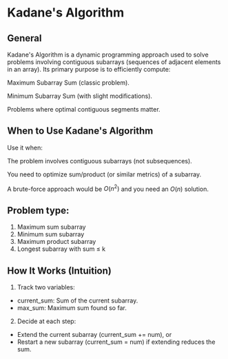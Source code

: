 # Kadane's Algorithm

## General
Kadane's Algorithm is a dynamic programming approach used to solve problems involving contiguous subarrays (sequences of adjacent elements in an array). Its primary purpose is to efficiently compute:

Maximum Subarray Sum (classic problem).

Minimum Subarray Sum (with slight modifications).

Problems where optimal contiguous segments matter.

## When to Use Kadane's Algorithm
Use it when:

The problem involves contiguous subarrays (not subsequences).

You need to optimize sum/product (or similar metrics) of a subarray.

A brute-force approach would be $O(n^2)$ and you need an $O(n)$ solution.

## Problem type:
1. Maximum sum subarray
2. Minimum sum subarray
3. Maximum product subarray
4. Longest subarray with sum ≤ k

## How It Works (Intuition)
1. Track two variables:

  - current_sum: Sum of the current subarray.
  - max_sum: Maximum sum found so far.

2. Decide at each step:

  - Extend the current subarray (current_sum += num), or
  - Restart a new subarray (current_sum = num) if extending reduces the sum.
